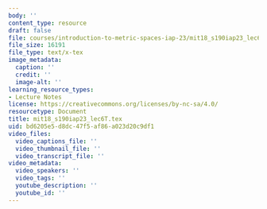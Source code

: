 ```yaml
---
body: ''
content_type: resource
draft: false
file: courses/introduction-to-metric-spaces-iap-23/mit18_s190iap23_lec6t.tex
file_size: 16191
file_type: text/x-tex
image_metadata:
  caption: ''
  credit: ''
  image-alt: ''
learning_resource_types:
- Lecture Notes
license: https://creativecommons.org/licenses/by-nc-sa/4.0/
resourcetype: Document
title: mit18_s190iap23_lec6T.tex
uid: bd6205e5-d8dc-47f5-af86-a023d20c9df1
video_files:
  video_captions_file: ''
  video_thumbnail_file: ''
  video_transcript_file: ''
video_metadata:
  video_speakers: ''
  video_tags: ''
  youtube_description: ''
  youtube_id: ''
---
```

